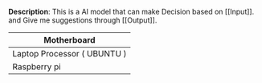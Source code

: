 
**Description**: This is a AI model that can make Decision based on [[Input]].
and Give me suggestions through [[Output]]. 

| Motherboard                 |
| --------------------------- |
| Laptop Processor ( UBUNTU ) |
| Raspberry pi                |





